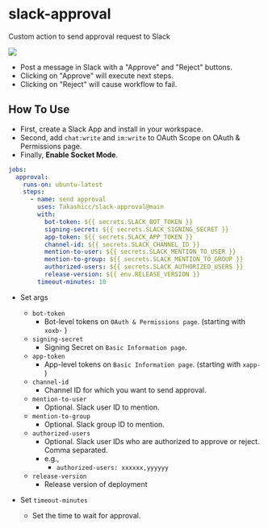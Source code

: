 # slack-approval

Custom action to send approval request to Slack

![](https://github.com/gayathridevii/slack-approval/assets/145091116/c4d36403-24e4-432d-b937-03680a28a0d4)

- Post a message in Slack with a "Approve" and "Reject" buttons.
- Clicking on "Approve" will execute next steps.
- Clicking on "Reject" will cause workflow to fail.

## How To Use

- First, create a Slack App and install in your workspace.
- Second, add `chat:write` and `im:write` to OAuth Scope on OAuth & Permissions page.
- Finally, **Enable Socket Mode**.

```yml
jobs:
  approval:
    runs-on: ubuntu-latest
    steps:
      - name: send approval
        uses: Takashicc/slack-approval@main
        with:
          bot-token: ${{ secrets.SLACK_BOT_TOKEN }}
          signing-secret: ${{ secrets.SLACK_SIGNING_SECRET }}
          app-token: ${{ secrets.SLACK_APP_TOKEN }}
          channel-id: ${{ secrets.SLACK_CHANNEL_ID }}
          mention-to-user: ${{ secrets.SLACK_MENTION_TO_USER }}
          mention-to-group: ${{ secrets.SLACK_MENTION_TO_GROUP }}
          authorized-users: ${{ secrets.SLACK_AUTHORIZED_USERS }}
          release-version: ${{ env.RELEASE_VERSION }}
        timeout-minutes: 10
```

- Set args
  - `bot-token`
    - Bot-level tokens on `OAuth & Permissions page`. (starting with `xoxb-` )
  - `signing-secret`
    - Signing Secret on `Basic Information page`.
  - `app-token`
    - App-level tokens on `Basic Information page`. (starting with `xapp-` )
  - `channel-id`
    - Channel ID for which you want to send approval.
  - `mention-to-user`
    - Optional. Slack user ID to mention.
  - `mention-to-group`
    - Optional. Slack group ID to mention.
  - `authorized-users`
    - Optional. Slack user IDs who are authorized to approve or reject. Comma separated.
    - e.g.,
      - `authorized-users: xxxxxx,yyyyyy`
  - `release-version`
    - Release version of deployment

- Set `timeout-minutes`
  - Set the time to wait for approval.
